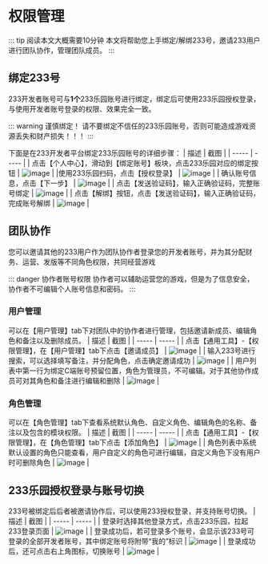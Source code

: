 # 权限管理

::: tip 阅读本文大概需要10分钟
本文将帮助您上手绑定/解绑233号，邀请233用户进行团队协作，管理团队成员。
::: 
## 绑定233号
233开发者账号可与**1个**233乐园账号进行绑定，绑定后可使用233乐园授权登录，与使用开发者账号登录的权限、效果完全一致。

::: warning 谨慎绑定！
请不要绑定不信任的233乐园账号，否则可能造成游戏资源丢失和财产损失！！！
:::

下面是在233开发者平台绑定233乐园账号的详细步骤：
| 描述  | 截图 | 
| ----- | ----- | 
| 点击【个人中心】，滑动到【绑定账号】板块，点击233乐园对应的绑定按钮 |  ![image](https://github.com/user-attachments/assets/9317e4d8-51c4-4c96-ad0e-4a361fba541f) | 
|使用233乐园扫码，点击【授权登录】 | ![image](https://github.com/user-attachments/assets/1953ff01-a05a-4188-b0d5-efe56f634c4c) | 
| 确认账号信息，点击【下一步】 | ![image](https://github.com/user-attachments/assets/3d3960e8-8360-4840-885d-a54c04e6ec3b) | 
| 点击【发送验证码】，输入正确验证码，完整账号绑定 | ![image](https://github.com/user-attachments/assets/80fdbd1c-db27-47d6-a039-bfe497988f9f) | 
| 点击【解绑】按钮，点击【发送验证码】，输入正确验证码，完成账号解绑 | ![image](https://github.com/user-attachments/assets/b6a71c47-86f0-4a52-9776-ca4f4891eaeb) | 

## 团队协作
您可以邀请其他的233用户作为团队协作者登录您的开发者账号，并为其分配财务、运营、发版等不同角色权限，共同经营游戏

::: danger 协作者账号权限
协作者可以辅助运营您的游戏，但是为了信息安全，协作者不可编辑个人账号信息和密码。
:::

### 用户管理
可以在【用户管理】tab下对团队中的协作者进行管理，包括邀请新成员、编辑角色和备注以及删除成员。
| 描述  | 截图 | 
| ----- | ----- | 
| 点击【通用工具】-【权限管理】，在【用户管理】tab下点击【邀请成员】 | ![image](https://github.com/user-attachments/assets/4456acac-9f95-45c2-8244-5745431a2aa6) |
| 输入233号进行搜索，可以选择填写备注，并分配角色，点击确定邀请成功 | ![image](https://github.com/user-attachments/assets/70920ea1-33f4-437f-952d-cf4ae0bc6d6a) | 
| 用户列表中第一行为绑定C端账号预留位置，角色为管理员，不可编辑。对于其他协作成员可对其角色和备注进行编辑和删除 | ![image](https://github.com/user-attachments/assets/cea76cc5-7321-4805-a656-0ac76f2cf31d) | 

### 角色管理
可以在【角色管理】tab下查看系统默认角色、自定义角色、编辑角色的名称、备注以及包含的模块权限。
| 描述  | 截图 | 
| ----- | ----- | 
| 点击【通用工具】-【权限管理】，在【角色管理】tab下点击【添加角色】 | ![image](https://github.com/user-attachments/assets/bfe3216b-e847-4fed-ac8a-4f00d015a232) |
| 角色列表中系统默认设置的角色只能查看，用户自定义的角色可进行编辑，自定义角色下没有用户时可删除角色 | ![image](https://github.com/user-attachments/assets/43226707-3202-43cc-92c4-ee3a52922cb9) | 

## 233乐园授权登录与账号切换
233号被绑定后后者被邀请协作后，可以使用233授权登录，并支持账号切换。
| 描述  | 截图 | 
| ----- | ----- | 
| 登录时选择其他登录方式，点击233乐园，拉起233登录页面 | ![image](https://github.com/user-attachments/assets/741ea0d7-46ba-495a-9a2b-ca23a7fb6f8c) |
| 登录成功后，若可登录多个账号，会显示该233号可登录的全部开发者账号，其中绑定账号将附带“我的”标识 | ![image](https://github.com/user-attachments/assets/907c0cb8-10fd-4a39-9914-1fd7c6aa674a) | 
| 登录成功后，还可点击右上角图标，切换账号 | ![image](https://github.com/user-attachments/assets/a826cf94-044a-4031-86d6-35880e200511) | 




